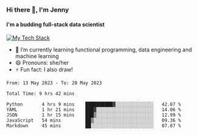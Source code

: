 ### Hi there 👋, I'm Jenny
#### I'm a budding full-stack data scientist

<a href="TechStack">
  <img align="center" src="https://github-readme-tech-stack.vercel.app/api/cards?align=center&titleAlign=center&showBorder=false&lineCount=1&theme=catppuccin_mocha&hideBg=true&line1=python,python,auto;scala,scala,auto;databricks,databricks,auto;apachespark,spark,auto;" alt="My Tech Stack" />
</a>

- 🌱 I’m currently learning functional programming, data engineering and machine learning 
- 😄 Pronouns: she/her 
- ⚡ Fun fact: I also draw! 

<!--START_SECTION:waka-->

```text
From: 13 May 2023 - To: 20 May 2023

Total Time: 9 hrs 42 mins

Python       4 hrs 9 mins    ██████████▓░░░░░░░░░░░░░░   42.87 %
YAML         1 hr 21 mins    ███▓░░░░░░░░░░░░░░░░░░░░░   14.06 %
JSON         1 hr 15 mins    ███▒░░░░░░░░░░░░░░░░░░░░░   12.99 %
JavaScript   54 mins         ██▒░░░░░░░░░░░░░░░░░░░░░░   09.36 %
Markdown     45 mins         ██░░░░░░░░░░░░░░░░░░░░░░░   07.87 %
```

<!--END_SECTION:waka-->
